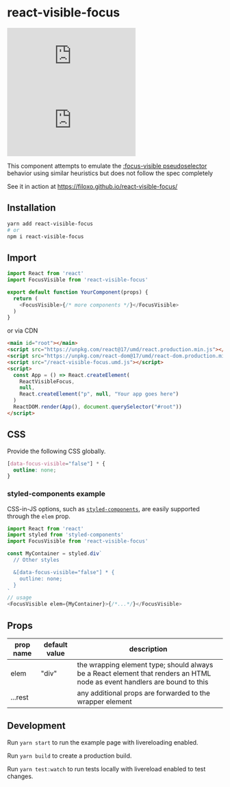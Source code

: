 # react-visible-focus

![](https://img.badgesize.io/https://unpkg.com/react-visible-focus/dist/react-visible-focus.umd.js?compression=gzip&label=umd%20gzipped)
![](https://img.badgesize.io/https://unpkg.com/react-visible-focus/dist/react-visible-focus.esm.js?compression=gzip&label=esm%20gzipped)

This component attempts to emulate the [:focus-visible pseudoselector](https://developer.mozilla.org/en-US/docs/Web/CSS/:focus-visible) behavior using similar heuristics but does not follow the spec completely

See it in action at https://filoxo.github.io/react-visible-focus/

## Installation

```sh
yarn add react-visible-focus
# or
npm i react-visible-focus
```

## Import

```js
import React from 'react'
import FocusVisible from 'react-visible-focus'

export default function YourComponent(props) {
  return (
    <FocusVisible>{/* more components */}</FocusVisible>
  )
}
```

or via CDN

```html
<main id="root"></main>
<script src="https://unpkg.com/react@17/umd/react.production.min.js"></script>
<script src="https://unpkg.com/react-dom@17/umd/react-dom.production.min.js"></script>
<script src="/react-visible-focus.umd.js"></script>
<script>
  const App = () => React.createElement(
    ReactVisibleFocus,
    null,
    React.createElement("p", null, "Your app goes here")  
  )
  ReactDOM.render(App(), document.querySelector("#root"))
</script>
```

## CSS

Provide the following CSS globally. 

```css
[data-focus-visible="false"] * {
  outline: none;
}
```

### styled-components example

CSS-in-JS options, such as [`styled-components`](https://styled-components.com/), are easily supported through the `elem` prop.

```js
import React from 'react'
import styled from 'styled-components'
import FocusVisible from 'react-visible-focus'

const MyContainer = styled.div`
  // Other styles

  &[data-focus-visible="false"] * {
    outline: none;
  }
`
// usage
<FocusVisible elem={MyContainer}>{/*...*/}</FocusVisible>
```

## Props

| prop name | default value | description |
|---|---|---|
| elem | "div" | the wrapping element type; should always be a React element that renders an HTML node as event handlers are bound to this |
| ...rest | | any additional props are forwarded to the wrapper element |

## Development 

Run `yarn start` to run the example page with livereloading enabled.

Run `yarn build` to create a production build.

Run `yarn test:watch` to run tests locally with livereload enabled to test changes.
